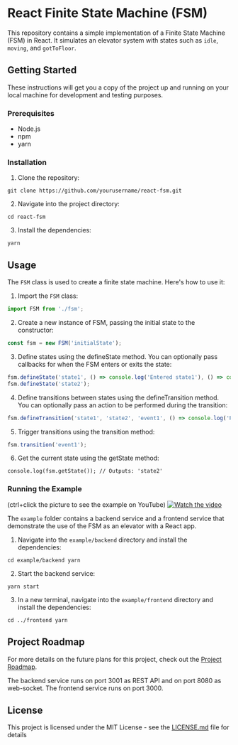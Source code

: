 # React Finite State Machine (FSM)

This repository contains a simple implementation of a Finite State Machine (FSM) in React. It simulates an elevator system with states such as `idle`, `moving`, and `gotToFloor`.

## Getting Started

These instructions will get you a copy of the project up and running on your local machine for development and testing purposes.

### Prerequisites

- Node.js
- npm
- yarn

### Installation

1. Clone the repository:
``` 
git clone https://github.com/yourusername/react-fsm.git 
```
2. Navigate into the project directory:
```
cd react-fsm
```
3. Install the dependencies:
```
yarn
```


## Usage

The `FSM` class is used to create a finite state machine. Here's how to use it:

1. Import the `FSM` class:
```typescript
import FSM from './fsm';
```

2. Create a new instance of FSM, passing the initial state to the constructor:
```typescript
const fsm = new FSM('initialState');
```

3. Define states using the defineState method. You can optionally pass callbacks for when the FSM enters or exits the state:
```typescript
fsm.defineState('state1', () => console.log('Entered state1'), () => console.log('Exited state1'));
fsm.defineState('state2');
```
4. Define transitions between states using the defineTransition method. You can optionally pass an action to be performed during the transition:
```typescript
fsm.defineTransition('state1', 'state2', 'event1', () => console.log('Performing action...'));
```
5. Trigger transitions using the transition method:
```typescript
fsm.transition('event1');
```
6. Get the current state using the getState method:
```
console.log(fsm.getState()); // Outputs: 'state2'
```

### Running the Example

(ctrl+click the picture to see the example on YouTube)
[![Watch the video](https://img.youtube.com/vi/0Xcl6EoLPvw/maxresdefault.jpg)](https://youtu.be/0Xcl6EoLPvw)

The `example` folder contains a backend service and a frontend service that demonstrate the use of the FSM as an elevator with a React app.

1. Navigate into the `example/backend` directory and install the dependencies:
```
cd example/backend yarn
```
2. Start the backend service:
```
yarn start
```
3. In a new terminal, navigate into the `example/frontend` directory and install the dependencies:
```
cd ../frontend yarn
```

## Project Roadmap

For more details on the future plans for this project, check out the [Project Roadmap](./ROADMAP.md).

The backend service runs on port 3001 as REST API and on port 8080 as web-socket.
The frontend service runs on port 3000.

## License

This project is licensed under the MIT License - see the [LICENSE.md](LICENSE.md) file for details